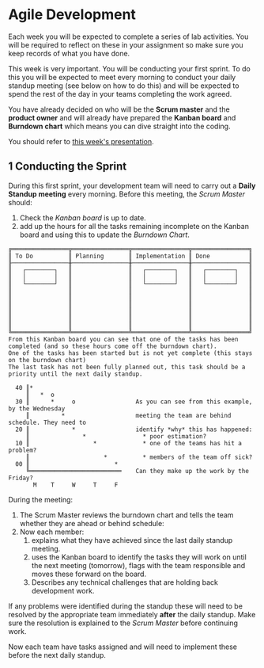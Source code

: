 
# Agile Development

Each week you will be expected to complete a series of lab activities. You will be required to reflect on these in your assignment so make sure you keep records of what you have done.

This week is very important. You will be conducting your first sprint. To do this you will be expected to meet every morning to conduct your daily standup meeting (see below on how to do this) and will be expected to spend the rest of the day in your teams completing the work agreed.

You have already decided on who will be the **Scrum master** and the **product owner** and will already have prepared the **Kanban board** and **Burndown chart** which means you can dive straight into the coding.

You should refer to [this week's presentation](https://drive.google.com/open?id=1nAEwEr7C6VTcRLSTnGqzhDvFzvek8fcKZuNHcjikBBs).

## 1 Conducting the Sprint

During this first sprint, your development team will need to carry out a **Daily Standup meeting** every morning. Before this meeting, the _Scrum Master_ should:

1. Check the _Kanban board_ is up to date.
2. add up the hours for all the tasks remaining incomplete on the Kanban board and using this to update the _Burndown Chart_.

```
╔════════════════╦════════════════╦════════════════╦════════════════╗
║ To Do          ║ Planning       ║ Implementation ║ Done           ║
╟────────────────╫────────────────╫────────────────╫────────────────╢
║   ┌────────┐   ║                ║   ┌────────┐   ║   ┌────────┐   ║
║   │        │   ║                ║   │        │   ║   │        │   ║
║   └────────┘   ║                ║   └────────┘   ║   └────────┘   ║
║                ║                ║                ║                ║
║                ║                ║                ║                ║
║                ║                ║                ║                ║
║                ║                ║                ║                ║
║                ║                ║                ║                ║
║                ║                ║                ║                ║
╚════════════════╩════════════════╩════════════════╩════════════════╝
From this Kanban board you can see that one of the tasks has been
completed (and so these hours come off the burndown chart).
One of the tasks has been started but is not yet complete (this stays
on the burndown chart)
The last task has not been fully planned out, this task should be a
priority until the next daily standup.
```

```
  40 ║*
     ║   *  o
  30 ║      *     o                 As you can see from this example, by the Wednesday
     ║         *                    meeting the team are behind schedule. They need to
  20 ║            *                 identify *why* this has happened:
     ║               *                * poor estimation?
  10 ║                  *             * one of the teams has hit a problem?
     ║                     *          * members of the team off sick?
  00 ║                        *
     ╚══════════════════════════    Can they make up the work by the Friday?
       M    T     W     T     F
```

During the meeting:

1. The Scrum Master reviews the burndown chart and tells the team whether they are ahead or behind schedule:
2. Now each member:
    1. explains what they have achieved since the last daily standup meeting.
    2. uses the Kanban board to identify the tasks they will work on until the next meeting (tomorrow), flags with the team responsible and moves these forward on the board.
    3. Describes any technical challenges that are holding back development work.

If any problems were identified during the standup these will need to be resolved by the appropriate team immediately **after** the daily standup. Make sure the resolution is explained to the _Scrum Master_ before continuing work.

Now each team have tasks assigned and will need to implement these before the next daily standup.
